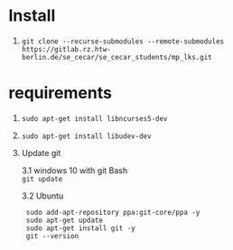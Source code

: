 # Install
1. `git clone --recurse-submodules --remote-submodules https://gitlab.rz.htw-berlin.de/se_cecar/se_cecar_students/mp_lks.git`

# requirements
1. `sudo apt-get install libncurses5-dev`
2. `sudo apt-get install libudev-dev`
3. Update git
    
    3.1 windows 10 with git Bash\
        `git update`

    3.2 Ubuntu

        sudo add-apt-repository ppa:git-core/ppa -y
        sudo apt-get update
        sudo apt-get install git -y
        git --version